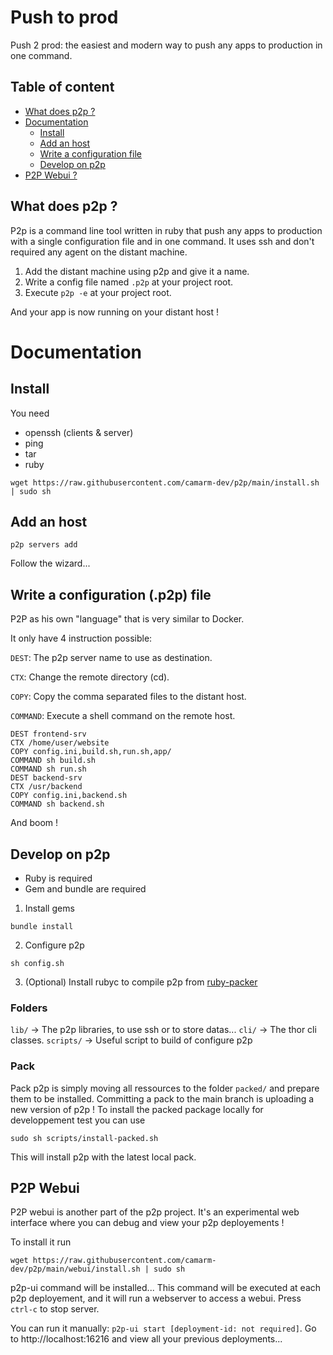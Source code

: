# Push to prod
Push 2 prod: the easiest and modern way to push any apps to production in one command.

## Table of content
- [What does p2p ?](#what-does-p2p-)
- [Documentation](#documentation)
  - [Install](#install)
  - [Add an host](#add-an-host)
  - [Write a configuration file](#write-a-configuration--p2p--file)
  - [Develop on p2p](#develop-on-p2p)
- [P2P Webui ?](#p2p-webui)

## What does p2p ?
P2p is a command line tool written in ruby that push any apps to production with a single configuration file and in one command.
It uses ssh and don't required any agent on the distant machine.

1. Add the distant machine using p2p and give it a name.
2. Write a config file named `.p2p` at your project root.
3. Execute `p2p -e` at your project root.

And your app is now running on your distant host !

# Documentation

## Install
You need
- openssh (clients & server)
- ping
- tar
- ruby

```shell
wget https://raw.githubusercontent.com/camarm-dev/p2p/main/install.sh | sudo sh
```

## Add an host
```shell
p2p servers add
```
Follow the wizard...

## Write a configuration (.p2p) file
P2P as his own "language" that is very similar to Docker.

It only have 4 instruction possible:

`DEST`:    The p2p server name to use as destination.

`CTX`:     Change the remote directory (cd).

`COPY`:    Copy the comma separated files to the distant host.

`COMMAND`: Execute a shell command on the remote host.

```
DEST frontend-srv
CTX /home/user/website
COPY config.ini,build.sh,run.sh,app/
COMMAND sh build.sh
COMMAND sh run.sh
DEST backend-srv
CTX /usr/backend
COPY config.ini,backend.sh
COMMAND sh backend.sh

```
And boom !

## Develop on p2p

- Ruby is required
- Gem and bundle are required
1. Install gems 
```shell
bundle install
```
2. Configure p2p
```shell
sh config.sh
```
3. (Optional) Install rubyc to compile p2p from [ruby-packer](https://github.com/pmq20/ruby-packer/releases )

### Folders
`lib/` -> The p2p libraries, to use ssh or to store datas...
`cli/` -> The thor cli classes.
`scripts/` -> Useful script to build of configure p2p

### Pack
Pack p2p is simply moving all ressources to the folder `packed/` and prepare them to be installed.
Committing a pack to the main branch is uploading a new version of p2p !
To install the packed package locally for developpement test you can use
```shell
sudo sh scripts/install-packed.sh
```
This will install p2p with the latest local pack.

## P2P Webui
P2P webui is another part of the p2p project. It's an experimental web interface where you can debug and view your p2p deployements !

To install it run
```shell
wget https://raw.githubusercontent.com/camarm-dev/p2p/main/webui/install.sh | sudo sh
```

p2p-ui command will be installed... This command will be executed at each p2p deployement, and it will run a webserver to access a webui. Press `ctrl-c` to stop server.

You can run it manually: `p2p-ui start [deployment-id: not required]`. Go to http://localhost:16216 and view all your previous deployments...
